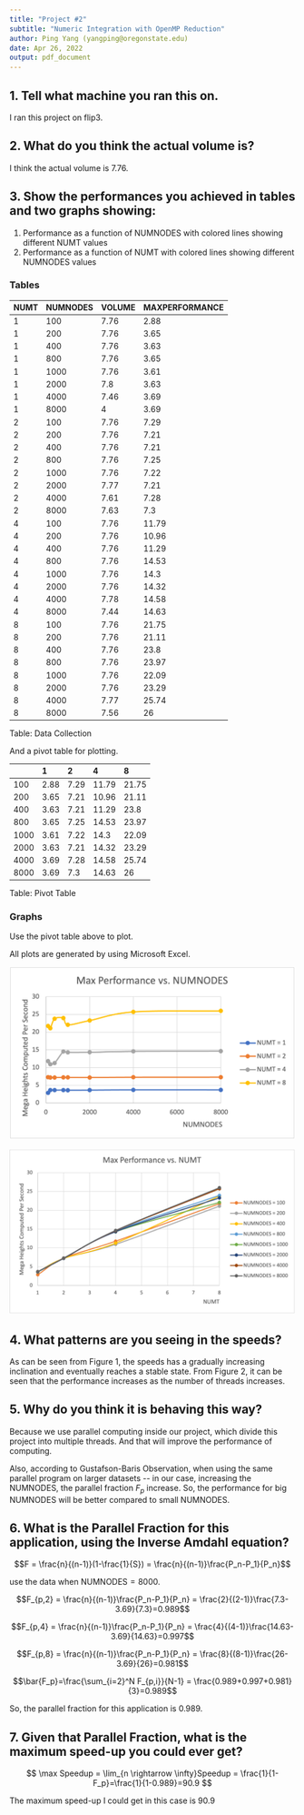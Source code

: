 ```yaml
---
title: "Project #2"
subtitle: "Numeric Integration with OpenMP Reduction"
author: Ping Yang (yangping@oregonstate.edu)
date: Apr 26, 2022
output: pdf_document
---
```


## 1. Tell what machine you ran this on.

I ran this project on flip3.

## 2. What do you think the actual volume is?

I think the actual volume is 7.76.

## 3. Show the performances you achieved in tables and two graphs showing:
1. Performance as a function of NUMNODES with colored lines showing different NUMT values
2. Performance as a function of NUMT with colored lines showing different NUMNODES values

### Tables

| NUMT | NUMNODES | VOLUME | MAXPERFORMANCE |
| :--- | :------- | :----- | :------------- |
| 1    | 100      | 7.76   | 2.88           |
| 1    | 200      | 7.76   | 3.65           |
| 1    | 400      | 7.76   | 3.63           |
| 1    | 800      | 7.76   | 3.65           |
| 1    | 1000     | 7.76   | 3.61           |
| 1    | 2000     | 7.8    | 3.63           |
| 1    | 4000     | 7.46   | 3.69           |
| 1    | 8000     | 4      | 3.69           |
| 2    | 100      | 7.76   | 7.29           |
| 2    | 200      | 7.76   | 7.21           |
| 2    | 400      | 7.76   | 7.21           |
| 2    | 800      | 7.76   | 7.25           |
| 2    | 1000     | 7.76   | 7.22           |
| 2    | 2000     | 7.77   | 7.21           |
| 2    | 4000     | 7.61   | 7.28           |
| 2    | 8000     | 7.63   | 7.3            |
| 4    | 100      | 7.76   | 11.79          |
| 4    | 200      | 7.76   | 10.96          |
| 4    | 400      | 7.76   | 11.29          |
| 4    | 800      | 7.76   | 14.53          |
| 4    | 1000     | 7.76   | 14.3           |
| 4    | 2000     | 7.76   | 14.32          |
| 4    | 4000     | 7.78   | 14.58          |
| 4    | 8000     | 7.44   | 14.63          |
| 8    | 100      | 7.76   | 21.75          |
| 8    | 200      | 7.76   | 21.11          |
| 8    | 400      | 7.76   | 23.8           |
| 8    | 800      | 7.76   | 23.97          |
| 8    | 1000     | 7.76   | 22.09          |
| 8    | 2000     | 7.76   | 23.29          |
| 8    | 4000     | 7.77   | 25.74          |
| 8    | 8000     | 7.56   | 26             |

Table: Data Collection

And a pivot table for plotting.

|            | 1    | 2    | 4     | 8     |
| :--------- | :--- | :--- | :---- | :---- |
| 100        | 2.88 | 7.29 | 11.79 | 21.75 |
| 200        | 3.65 | 7.21 | 10.96 | 21.11 |
| 400        | 3.63 | 7.21 | 11.29 | 23.8  |
| 800        | 3.65 | 7.25 | 14.53 | 23.97 |
| 1000       | 3.61 | 7.22 | 14.3  | 22.09 |
| 2000       | 3.63 | 7.21 | 14.32 | 23.29 |
| 4000       | 3.69 | 7.28 | 14.58 | 25.74 |
| 8000       | 3.69 | 7.3  | 14.63 | 26    |

Table: Pivot Table

### Graphs

Use the pivot table above to plot.

All plots are generated by using Microsoft Excel.

![Performance versus the number of nodes](Picture1.png)

![Performance versus the number of OpenMP threads](Picture2.png)

## 4. What patterns are you seeing in the speeds?

As can be seen from Figure 1, the speeds has a gradually increasing inclination and eventually reaches a stable state. From Figure 2, it can be seen that the performance increases as the number of threads increases.

## 5. Why do you think it is behaving this way?

Because we use parallel computing inside our project, which divide this project into multiple threads. And that will improve the performance of computing. 

Also, according to Gustafson-Baris Observation, when using the same parallel program on larger datasets -- in our case, increasing the NUMNODES, the parallel fraction $F_p$ increase. So, the performance for big NUMNODES will be better compared to small NUMNODES.

## 6. What is the Parallel Fraction for this application, using the Inverse Amdahl equation?

$$F = \frac{n}{(n-1)}(1-\frac{1}{S}) = \frac{n}{(n-1)}\frac{P_n-P_1}{P_n}$$

use the data when $\text{NUMNODES} = 8000$.

$$F_{p,2} = \frac{n}{(n-1)}\frac{P_n-P_1}{P_n} = \frac{2}{(2-1)}\frac{7.3-3.69}{7.3}=0.989$$

$$F_{p,4} = \frac{n}{(n-1)}\frac{P_n-P_1}{P_n} = \frac{4}{(4-1)}\frac{14.63-3.69}{14.63}=0.997$$

$$F_{p,8} = \frac{n}{(n-1)}\frac{P_n-P_1}{P_n} = \frac{8}{(8-1)}\frac{26-3.69}{26}=0.981$$

$$\bar{F_p}=\frac{\sum_{i=2}^N F_{p,i}}{N-1} = \frac{0.989+0.997+0.981}{3}=0.989$$

So, the parallel fraction for this application is $0.989$.

## 7. Given that Parallel Fraction, what is the maximum speed-up you could ever get?

$$
\max Speedup = \lim_{n \rightarrow \infty}Speedup = \frac{1}{1-F_p}=\frac{1}{1-0.989}=90.9
$$

The maximum speed-up I could get in this case is 90.9